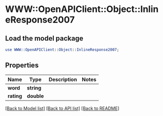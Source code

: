 # WWW::OpenAPIClient::Object::InlineResponse2007

## Load the model package
```perl
use WWW::OpenAPIClient::Object::InlineResponse2007;
```

## Properties
Name | Type | Description | Notes
------------ | ------------- | ------------- | -------------
**word** | **string** |  | 
**rating** | **double** |  | 

[[Back to Model list]](../README.md#documentation-for-models) [[Back to API list]](../README.md#documentation-for-api-endpoints) [[Back to README]](../README.md)


